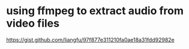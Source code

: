 # using ffmpeg to extract audio from video files
https://gist.github.com/liangfu/97f877e311210fa0ae18a31fdd92982e
